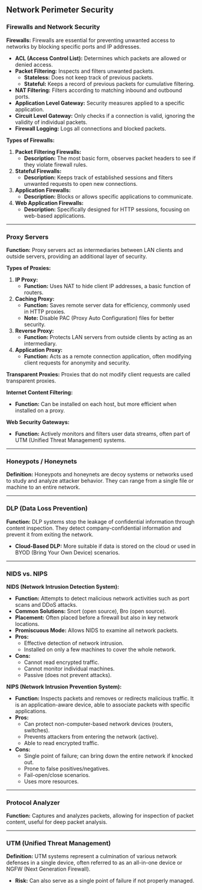 ## Network Perimeter Security

### Firewalls and Network Security

**Firewalls:**
Firewalls are essential for preventing unwanted access to networks by blocking specific ports and IP addresses.

- **ACL (Access Control List):** Determines which packets are allowed or denied access.
- **Packet Filtering:** Inspects and filters unwanted packets.
  - **Stateless:** Does not keep track of previous packets.
  - **Stateful:** Keeps a record of previous packets for cumulative filtering.
- **NAT Filtering:** Filters according to matching inbound and outbound ports.
- **Application Level Gateway:** Security measures applied to a specific application.
- **Circuit Level Gateway:** Only checks if a connection is valid, ignoring the validity of individual packets.
- **Firewall Logging:** Logs all connections and blocked packets.

**Types of Firewalls:**
1. **Packet Filtering Firewalls:**
   - **Description:** The most basic form, observes packet headers to see if they violate firewall rules.
2. **Stateful Firewalls:**
   - **Description:** Keeps track of established sessions and filters unwanted requests to open new connections.
3. **Application Firewalls:**
   - **Description:** Blocks or allows specific applications to communicate.
4. **Web Application Firewalls:**
   - **Description:** Specifically designed for HTTP sessions, focusing on web-based applications.

---

### Proxy Servers

**Function:**
Proxy servers act as intermediaries between LAN clients and outside servers, providing an additional layer of security.

**Types of Proxies:**
1. **IP Proxy:**
   - **Function:** Uses NAT to hide client IP addresses, a basic function of routers.
2. **Caching Proxy:**
   - **Function:** Saves remote server data for efficiency, commonly used in HTTP proxies.
   - **Note:** Disable PAC (Proxy Auto Configuration) files for better security.
3. **Reverse Proxy:**
   - **Function:** Protects LAN servers from outside clients by acting as an intermediary.
4. **Application Proxy:**
   - **Function:** Acts as a remote connection application, often modifying client requests for anonymity and security.

**Transparent Proxies:**
Proxies that do not modify client requests are called transparent proxies.

**Internet Content Filtering:**
- **Function:** Can be installed on each host, but more efficient when installed on a proxy.

**Web Security Gateways:**
- **Function:** Actively monitors and filters user data streams, often part of UTM (Unified Threat Management) systems.

---

### Honeypots / Honeynets

**Definition:**
Honeypots and honeynets are decoy systems or networks used to study and analyze attacker behavior. They can range from a single file or machine to an entire network.

---

### DLP (Data Loss Prevention)

**Function:**
DLP systems stop the leakage of confidential information through content inspection. They detect company-confidential information and prevent it from exiting the network.

- **Cloud-Based DLP:** More suitable if data is stored on the cloud or used in BYOD (Bring Your Own Device) scenarios.

---

### NIDS vs. NIPS

**NIDS (Network Intrusion Detection System):**
- **Function:** Attempts to detect malicious network activities such as port scans and DDoS attacks.
- **Common Solutions:** Snort (open source), Bro (open source).
- **Placement:** Often placed before a firewall but also in key network locations.
- **Promiscuous Mode:** Allows NIDS to examine all network packets.
- **Pros:** 
  - Effective detection of network intrusion.
  - Installed on only a few machines to cover the whole network.
- **Cons:** 
  - Cannot read encrypted traffic.
  - Cannot monitor individual machines.
  - Passive (does not prevent attacks).

**NIPS (Network Intrusion Prevention System):**
- **Function:** Inspects packets and removes or redirects malicious traffic. It is an application-aware device, able to associate packets with specific applications.
- **Pros:** 
  - Can protect non-computer-based network devices (routers, switches).
  - Prevents attackers from entering the network (active).
  - Able to read encrypted traffic.
- **Cons:** 
  - Single point of failure; can bring down the entire network if knocked out.
  - Prone to false positives/negatives.
  - Fail-open/close scenarios.
  - Uses more resources.

---

### Protocol Analyzer

**Function:**
Captures and analyzes packets, allowing for inspection of packet content, useful for deep packet analysis.

---

### UTM (Unified Threat Management)

**Definition:**
UTM systems represent a culmination of various network defenses in a single device, often referred to as an all-in-one device or NGFW (Next Generation Firewall).

- **Risk:** Can also serve as a single point of failure if not properly managed.
